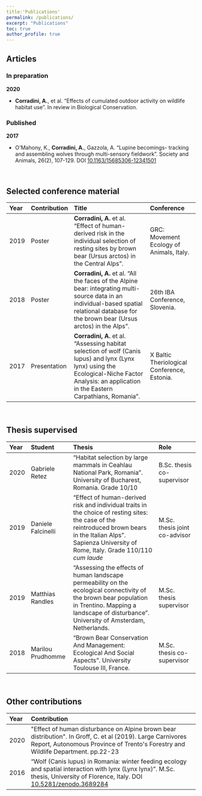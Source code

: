 ```yaml
---
title:'Publications'
permalink: /publications/
excerpt: "Publications"
toc: true
author_profile: true
---
```


## Articles  

### In preparation
**2020**  
* **Corradini, A.**, et al. “Effects of cumulated outdoor activity on wildlife habitat use”. In review in Biological Conservation.

### Published
**2017**  
* O'Mahony, K., **Corradini, A.**, Gazzola, A. “Lupine becomings- tracking and assembling wolves through multi-sensory fieldwork”. Society and Animals, 26(2), 107-129. DOI [10.1163/15685306-12341501](https://doi.org/10.1163/15685306-12341501)  


<br>

## Selected conference material

| **Year** | **Contribution** | **Title** | **Conference** | 
|:---------|:-----------------|:----------|:---------------|
|    2019  | Poster| **Corradini, A.** et al. “Effect of human-derived risk in the individual selection of resting sites by brown bear (Ursus arctos) in the Central Alps”. | GRC: Movement Ecology of Animals, Italy. |
|    2018  | Poster| **Corradini, A.** et al. “All the faces of the Alpine bear: integrating multi-source data in an individual-based spatial relational database for the brown bear (Ursus arctos) in the Alps”.| 26th IBA Conference, Slovenia. |
|    2017  | Presentation| **Corradini, A.** et al. “Assessing habitat selection of wolf (Canis lupus) and lynx (Lynx lynx) using the Ecological-Niche Factor Analysis: an application in the Eastern Carpathians, Romania”. | X Baltic Theriological Conference, Estonia. |
  
<br>
  
## Thesis supervised
  
| **Year** | **Student** | **Thesis** | **Role** |
|:---------|:------------|:-----------| :--------| 
|    2020  |  Gabriele Retez  | “Habitat selection by large mammals in Ceahlau National Park, Romania”. University of Bucharest, Romania. Grade 10/10 | B.Sc. thesis co-supervisor|
|    2019  |  Daniele Falcinelli  | “Effect of human-derived risk and individual traits in the choice of resting sites: the case of the reintroduced brown bears in the Italian Alps”. Sapienza University of Rome, Italy. Grade 110/110 _cum laude_ | M.Sc. thesis joint co-advisor |
|    2019  |  Matthias Randles  | “Assessing the effects of human landscape permeability on the ecological connectivity of the brown bear population in Trentino. Mapping a landscape of disturbance”. University of Amsterdam, Netherlands. | M.Sc. thesis supervisor |
|    2018  |  Marilou Prudhomme  | “Brown Bear Conservation And Management: Ecological And Social Aspects”. University Toulouse III, France. | M.Sc. thesis co-supervisor |
  
<br>
  
## Other contributions

| **Year** | **Contribution** |
|:---------|:-----------------|
|    2020  | "Effect of human disturbance on Alpine brown bear distribution". In Groff, C. et al (2019). Large Carnivores Report, Autonomous Province of Trento's Forestry and Wildlife Department. pp.22-23 |
|    2016  | “Wolf (Canis lupus) in Romania: winter feeding ecology and spatial interaction with lynx (Lynx lynx)”. M.Sc. thesis, University of Florence, Italy. DOI [10.5281/zenodo.3689284](https://doi.org/10.5281/zenodo.3689284) |
